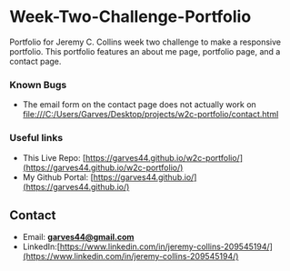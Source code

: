 # Week-Two-Challenge-Portfolio 

Portfolio for Jeremy C. Collins week two challenge to make a responsive portfolio. This portfolio features an about me page, portfolio page, and a contact page.

### Known Bugs
* The email form on the contact page does not actually work on [file:///C:/Users/Garves/Desktop/projects/w2c-portfolio/contact.html](file:///C:/Users/Garves/Desktop/projects/w2c-portfolio/contact.html)

### Useful links
* This Live Repo: [https://garves44.github.io/w2c-portfolio/](https://garves44.github.io/w2c-portfolio/)
* My Github Portal: [https://garves44.github.io/](https://garves44.github.io/)

## Contact
* Email: **garves44@gmail.com**
* LinkedIn:[https://www.linkedin.com/in/jeremy-collins-209545194/](https://www.linkedin.com/in/jeremy-collins-209545194/) 
